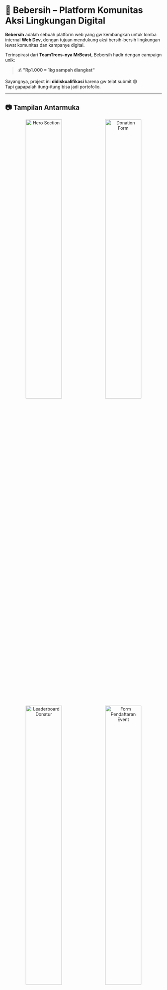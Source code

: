 
# 🌿 Bebersih – Platform Komunitas Aksi Lingkungan Digital

**Bebersih** adalah sebuah platform web yang gw kembangkan untuk lomba internal **Web Dev**, dengan tujuan mendukung aksi bersih-bersih lingkungan lewat komunitas dan kampanye digital.

Terinspirasi dari **TeamTrees-nya MrBeast**, Bebersih hadir dengan campaign unik:  
> 💰 **"Rp1.000 = 1kg sampah diangkat"**

Sayangnya, project ini **didiskualifikasi** karena gw telat submit 😅  
Tapi gapapalah itung-itung bisa jadi portofolio.

---

## 📷 Tampilan Antarmuka

<p align="center">
  <img src="https://ux.appcloud.id/imaging/images/O9v0vT11GO.png" alt="Hero Section" width="48%" style="margin-right: 10px;">
  <img src="https://ux.appcloud.id/imaging/images/IS3CvGIlw3.png" alt="Donation Form" width="48%">
</p>
<p align="center">
  <img src="https://ux.appcloud.id/imaging/images/xEhd9rBJso.png" alt="Leaderboard Donatur" width="48%" style="margin-right: 10px;">
  <img src="https://ux.appcloud.id/imaging/images/VLWRXgfCzC.png" alt="Form Pendaftaran Event" width="48%">
</p>

---

## ✨ Fitur Utama

### 💚 Campaign Donasi Sampah
- Hero section to-the-point dengan form donasi langsung di bawahnya
- Donasi menggunakan **Midtrans SNAP** (sandbox)
- Setiap Rp1.000 = 1kg sampah diangkat oleh komunitas

### 🏆 Leaderboard Donatur
- Tampilkan top donatur secara **real-time**
- Fitur **filter & sorting** donatur
- Memberikan apresiasi pada kontribusi terbesar

### 🧼 Pendaftaran Event Bebersih
- Siapa pun bisa ikut berkontribusi jadi **volunteer**
- Formulir pendaftaran online
- Komunitas bisa mengadakan event dan buka pendaftaran via platform

---


## 🛠️ Teknologi yang Digunakan

- 🌐 **HTML + JavaScript** (Fungsionalitas interaktif, form dinamis, dll)
- 🎨 **TailwindCSS** (Desain UI responsif dan modern)
- 🐘 **PHP** (Sebagai backend utama untuk proses donasi & pendaftaran event)
- 🛢️ **MySQL** (Database untuk menyimpan data donatur, event, dan pendaftar)
- 💳 **[Midtrans SNAP](https://midtrans.com/)** (Integrasi sistem pembayaran online via sandbox)

### 💳 Simulasi Pembayaran

Kamu bisa mencoba proses donasi dan simulasi pembayaran menggunakan halaman resmi Midtrans Sandbox:

➡️ [Simulasi Pembayaran Qris – Midtrans Sandbox](https://simulator.sandbox.midtrans.com/v2/qris/payment/gopay)

> 💡 Link ini cocok buat testing, karena platform Bebersih sudah terintegrasi dengan **Midtrans SNAP (sandbox)**.

---

## 🤲 Tujuan Project

Bebersih bukan cuma platform digital, tapi simbol bahwa **aksi lingkungan bisa dimulai dari dunia online.**  
Tujuan utamanya adalah menjembatani:

- Orang yang ingin **berkontribusi lewat donasi**
- Orang yang ingin **ikut langsung di lapangan**
- Komunitas yang butuh sistem manajemen event & transparansi kontribusi

---

## 🙌 Credits

terinspirasi dari **MrBeast x TeamTrees** 🌱  

---

> ⏳ **Waktu Pengerjaan:** 9jam  
> 🏆 **Nilai:** Diskualifikasi (telat submit) 



